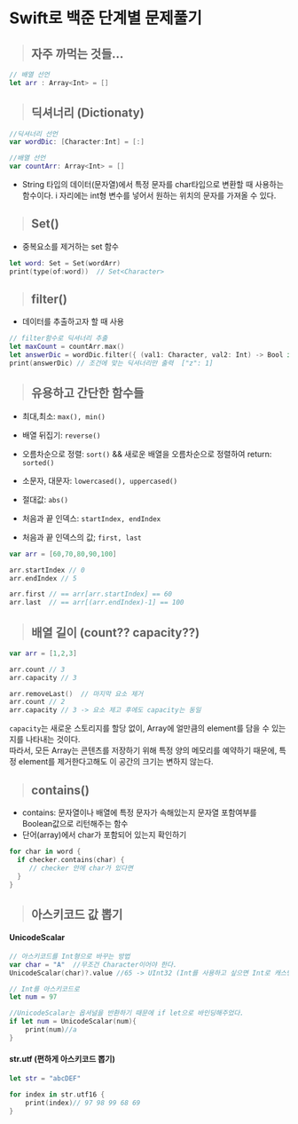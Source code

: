 # Swift로 백준 단계별 문제풀기 

>## 자주 까먹는 것들...
```swift
// 배열 선언
let arr : Array<Int> = []

```
  
>## 딕셔너리 (Dictionaty)
```swift
//딕셔너리 선언
var wordDic: [Character:Int] = [:]

//배열 선언
var countArr: Array<Int> = []
```
- String 타입의 데이터(문자열)에서 특정 문자를 char타입으로 변환할 때 사용하는 함수이다. i 자리에는 int형 변수를 넣어서 원하는 위치의 문자를 가져올 수 있다.

>## Set()
- 중복요소를 제거하는 set 함수
```swift
let word: Set = Set(wordArr)
print(type(of:word))  // Set<Character>
```

>## filter()
- 데이터를 추출하고자 할 때 사용
```swift
// filter함수로 딕셔너리 추출
let maxCount = countArr.max()
let answerDic = wordDic.filter({ (val1: Character, val2: Int) -> Bool in return val2 == maxCount } )
print(answerDic) // 조건에 맞는 딕셔너리만 출력  ["z": 1]
```

>## 유용하고 간단한 함수들
- 최대,최소: `max(), min()`
- 배열 뒤집기: `reverse()`
- 오름차순으로 정렬: `sort()` && 새로운 배열을 오름차순으로 정렬하여 return: `sorted()`
- 소문자, 대문자: `lowercased(), uppercased()`
- 절대값: `abs()`
  
- 처음과 끝 인덱스: `startIndex, endIndex`
- 처음과 끝 인덱스의 값; `first, last`
```swift
var arr = [60,70,80,90,100]

arr.startIndex // 0
arr.endIndex // 5

arr.first // == arr[arr.startIndex] == 60
arr.last  // == arr[(arr.endIndex)-1] == 100
```

>## 배열 길이 (count?? capacity??) 
```swift
var arr = [1,2,3]

arr.count // 3
arr.capacity // 3

arr.removeLast()  // 마지막 요소 제거
arr.count // 2
arr.capacity // 3 -> 요소 제고 후에도 capacity는 동일
```
`capacity`는 새로운 스토리지를 할당 없이, Array에 얼만큼의 element를 담을 수 있는지를 나타내는 것이다.  
따라서, 모든 Array는 콘텐츠를 저장하기 위해 특정 양의 메모리를 예약하기 때문에, 특정 element를 제거한다고해도 이 공간의 크기는 변하지 않는다.
<!-- https://sujinnaljin.medium.com/swift-array-%EC%9D%98-capacity-9c3a99d2c31f -->

>## contains()
- contains: 문자열이나 배열에 특정 문자가 속해있는지 문자열 포함여부를 Boolean값으로 리턴해주는 함수
- 단어(array)에서 char가 포함되어 있는지 확인하기 
```swift
for char in word {
  if checker.contains(char) {
     // checker 안에 char가 있다면
  }
}
```

>## 아스키코드 값 뽑기
#### UnicodeScalar
```swift
// 아스키코드를 Int형으로 바꾸는 방법
var char = "A"  //무조건 Character이어야 한다.
UnicodeScalar(char)?.value //65 -> UInt32 (Int를 사용하고 싶으면 Int로 캐스팅 해주어야 함)

// Int를 아스키코드로 
let num = 97

//UnicodeScalar는 옵셔널을 반환하기 때문에 if let으로 바인딩해주었다.
if let num = UnicodeScalar(num){
    print(num)//a
}
```
#### str.utf  (편하게 아스키코드 뽑기)
```swift
let str = "abcDEF"

for index in str.utf16 {
    print(index)// 97 98 99 68 69
}
```
